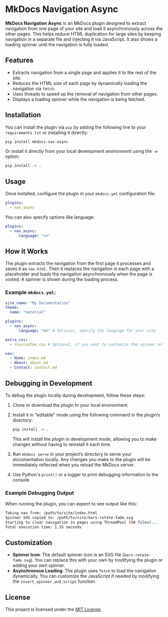 # MkDocs Navigation Async

**MkDocs Navigation Async** is an MkDocs plugin designed to extract navigation from one page of your site and load it asynchronously across the other pages. This helps reduce HTML duplication for large sites by keeping navigation in a separate file and injecting it via JavaScript. It also shows a loading spinner until the navigation is fully loaded.

## Features

- Extracts navigation from a single page and applies it to the rest of the site.
- Reduces the HTML size of each page by dynamically loading the navigation via `fetch`.
- Uses threads to speed up the removal of navigation from other pages.
- Displays a loading spinner while the navigation is being fetched.

## Installation

You can install the plugin via `pip` by adding the following line to your `requirements.txt` or installing it directly:

```bash
pip install mkdocs-nav-async
```

Or install it directly from your local development environment using the `-e` option:

```bash
pip install -e .
```

## Usage

Once installed, configure the plugin in your `mkdocs.yml` configuration file:

```yaml
plugins:
  - nav_async
```

You can also specify options like language:

```yaml
plugins:
  - nav_async:
      language: "en"
```

## How it Works

The plugin extracts the navigation from the first page it processes and saves it as `nav.html`. Then it replaces the navigation in each page with a placeholder and loads the navigation asynchronously when the page is visited. A spinner is shown during the loading process.

### Example `mkdocs.yml`:

```yaml
site_name: "My Documentation"
theme:
  name: "material"

plugins:
  - nav_async:
      language: "en" # Optional, specify the language for your site

extra_css:
  - css/custom.css # Optional, if you want to customize the spinner or styling

nav:
  - Home: index.md
  - About: about.md
  - Contact: contact.md
```

## Debugging in Development

To debug the plugin locally during development, follow these steps:

1. Clone or download the plugin to your local environment.
2. Install it in "editable" mode using the following command in the plugin’s directory:

   ```bash
   pip install -e .
   ```

   This will install the plugin in development mode, allowing you to make changes without having to reinstall it each time.

3. Run `mkdocs serve` in your project’s directory to serve your documentation locally. Any changes you make to the plugin will be immediately reflected when you reload the MkDocs server.

4. Use Python's `print()` or a logger to print debugging information to the console.

### Example Debugging Output

When running the plugin, you can expect to see output like this:

```bash
Taking nav from: /path/to/site/index.html
Spinner SVG copied to: /path/to/site/bars-rotate-fade.svg
Starting to clear navigation in pages using ThreadPool (50 files)...
Total execution time: 1.35 seconds
```

## Customization

- **Spinner Icon**: The default spinner icon is an SVG file (`bars-rotate-fade.svg`). You can replace this with your own by modifying the plugin or adding your own spinner.
- **Asynchronous Loading**: The plugin uses `fetch` to load the navigation dynamically. You can customize the JavaScript if needed by modifying the `insert_spinner_and_script` function.

## License

This project is licensed under the [MIT License](LICENSE).
